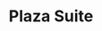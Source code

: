 ---
title: Plaza Suite
year: 1972
opening_date: 1972-11-24
closing_date: 1972-12-09
layout: productions
image:
image_caption:
image_credit:
playbill:
category:
Theatre: Theatre Jacksonville
Venue: Little Theatre
cast:
  Bellboy: Bill Morse
  Karen Nash: Mardie Kelly
  Sam Nash: Roby Robson
  Jean McCormack: Kathy Grimes
  Jesse Kiplinger: John Tilford
  Muriel Tate: Kathy Grimes
  Norma Hubley: Sabina Meyer
  Roy Hubley: Norman Howard
  Borden Eisler: John Tilford
  Mimsey Hubley: Kathy Grimes
crew:
  Director: Robert Knowles
  Scene Design: Hal Henderson
  Stage Manager: Wayne Wofford
  Lighting: Bob Barnes
  Sound: Melinda Barnes
  Properties:
    - Margaret Winstead
    - Laurie Kaden
    - Connie McClure
    - Doug Thomas
  Set Construction:
    - Bill Bacon
    - John Eichenlaub
    - Bob Ladd
    - Jean Mortensen
    - Sharon O'Connel
    - Kathleen O'Connor
  Costumes:
    - Gert Berman
    - Mary Coyle
  Make-up:
    - Norman Howard
    - Melinda Barnes
  Box Office:
    - Ann Dubow
    - Gert Berman
    - Esta Rosenson
external_links:
---